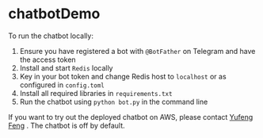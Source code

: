# chatbotDemo
To run the chatbot locally:
1. Ensure you have registered a bot with `@BotFather` on Telegram and have the access token
2. Install and start `Redis` locally
3. Key in your bot token and change Redis host to `localhost` or as configured in `config.toml`
4. Install all required libraries in `requirements.txt`
5. Run the chatbot using `python bot.py` in the command line

If you want to try out the deployed chatbot on AWS, please contact [Yufeng Feng](mailto:yufengf@u.nus.edu) . The chatbot is off by default.
